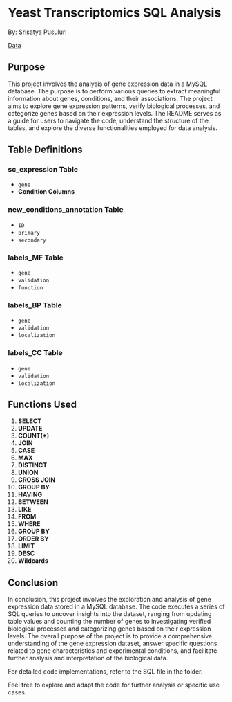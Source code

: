 # Yeast Transcriptomics SQL Analysis 

By: Srisatya Pusuluri

[Data](https://www.kaggle.com/datasets/costalaether/yeast-transcriptomics?select=labels_MF.csv)

## Purpose

This project involves the analysis of gene expression data in a MySQL database. The purpose is to perform various queries to extract meaningful information about genes, conditions, and their associations. The project aims to explore gene expression patterns, verify biological processes, and categorize genes based on their expression levels. The README serves as a guide for users to navigate the code, understand the structure of the tables, and explore the diverse functionalities employed for data analysis.


## Table Definitions

### sc_expression Table

- `gene`
-  **Condition Columns**

### new_conditions_annotation Table

- `ID`
- `primary`
- `secondary`

### labels_MF Table

- `gene`
- `validation`
- `function`

### labels_BP Table

- `gene`
- `validation`
- `localization`

### labels_CC Table

- `gene`
- `validation`
- `localization`

## Functions Used

1. **SELECT**
2. **UPDATE**
3. **COUNT(*)**
4. **JOIN**
5. **CASE**
6. **MAX**
7. **DISTINCT**
8. **UNION**
9. **CROSS JOIN**
10. **GROUP BY**
11. **HAVING**
12. **BETWEEN**
13. **LIKE**
14. **FROM**
15. **WHERE**
16. **GROUP BY**
17. **ORDER BY**
18. **LIMIT**
19. **DESC**
20. **Wildcards**

## Conclusion 

In conclusion, this project involves the exploration and analysis of gene expression data stored in a MySQL database. The code executes a series of SQL queries to uncover insights into the dataset, ranging from updating table values and counting the number of genes to investigating verified biological processes and categorizing genes based on their expression levels. The overall purpose of the project is to provide a comprehensive understanding of the gene expression dataset, answer specific questions related to gene characteristics and experimental conditions, and facilitate further analysis and interpretation of the biological data.

For detailed code implementations, refer to the SQL file in the folder.

Feel free to explore and adapt the code for further analysis or specific use cases.